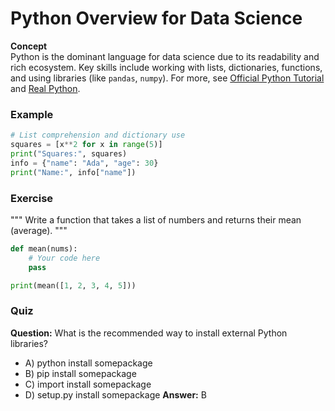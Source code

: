 # Python Overview for Data Science

**Concept**  
Python is the dominant language for data science due to its readability and rich ecosystem. Key skills include working with lists, dictionaries, functions, and using libraries (like `pandas`, `numpy`). For more, see [Official Python Tutorial](https://docs.python.org/3/tutorial/) and [Real Python](https://realpython.com/).

### Example
```python
# List comprehension and dictionary use
squares = [x**2 for x in range(5)]
print("Squares:", squares)
info = {"name": "Ada", "age": 30}
print("Name:", info["name"])
```

### Exercise
"""
Write a function that takes a list of numbers and returns their mean (average).
"""
```python
def mean(nums):
    # Your code here
    pass

print(mean([1, 2, 3, 4, 5]))
```

### Quiz
**Question:** What is the recommended way to install external Python libraries?
- A) python install somepackage
- B) pip install somepackage
- C) import install somepackage
- D) setup.py install somepackage
**Answer:** B